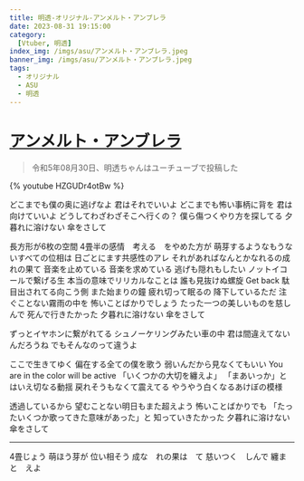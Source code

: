 ```yaml
---
title: 明透-オリジナル-アンメルト・アンブレラ
date: 2023-08-31 19:15:00
category:
  [Vtuber, 明透]
index_img: /imgs/asu/アンメルト・アンブレラ.jpeg
banner_img: /imgs/asu/アンメルト・アンブレラ.jpeg
tags:
  - オリジナル
  - ASU
  - 明透
---
```


<script src='/js/diy/resize-ifram.js'></script>

# [アンメルト・アンブレラ](https://www.youtube.com/watch?v=HZGUDr4otBw)

> 令和5年08月30日、明透ちゃんはユーチューブで投稿した

{% youtube HZGUDr4otBw %}

どこまでも僕の奥に逃げなよ
君はそれでいいよ
どこまでも怖い事柄に背を
君は向けていいよ
どうしてわざわざそこへ行くの？
僕ら傷つくやり方を探してる
夕暮れに溶けない
傘をさして

長方形が6枚の空間
4畳半の感情　考える　をやめた方が
萌芽するようなもうないすべての位相は
日ごとにます共感性のアレ
それがあればなんとかなれるの成れの果て
音楽を止めている
音楽を求めている
逃げも隠れもしたい
ノットイコールで繋げる生
本当の意味でリリカルなことは
誰も見抜けぬ螺旋
Get back 駄目出されてる向こう側
また始まりの鐘
疲れ切って眠るの
降下しているただ
注ぐことない霧雨の中を
怖いことばかりでしょう
たった一つの美しいものを慈しんで
死んで行きたかった
夕暮れに溶けない
傘をさして

ずっとイヤホンに繋がれてる
シュノーケリングみたい車の中
君は間違えてないんだろうね
でもそんなのって違うよ

ここで生きてゆく
偏在する全ての僕を歌う
弱いんだから見なくてもいい
You are in the color will be active
「いくつかの大切を纏えよ」
「まあいっか」とはいえ切なる動揺
戻れそうもなくて震えてる
やうやう白くなるあけぼの模様

透過しているから
望むことない明日もまた超えよう
怖いことばかりでも
「たったいくつか歌ってきた意味があった」と
知っていきたかった
夕暮れに溶けない
傘をさして

- - -

4畳じょう
萌ほう芽が
位い相そう
成な　れの果は　て
慈いつく　しんで
纏まと　えよ
